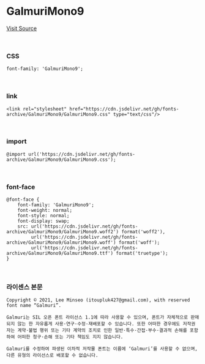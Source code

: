 # GalmuriMono9

[Visit Source](https://galmuri.quiple.dev/#%EB%8B%A4%EC%9A%B4%EB%A1%9C%EB%93%9C)

&nbsp;

### CSS

```
font-family: 'GalmuriMono9';
```

&nbsp;

### link

```
<link rel="stylesheet" href="https://cdn.jsdelivr.net/gh/fonts-archive/GalmuriMono9/GalmuriMono9.css" type="text/css"/>
```

&nbsp;

### import

```
@import url('https://cdn.jsdelivr.net/gh/fonts-archive/GalmuriMono9/GalmuriMono9.css');
```

&nbsp;

### font-face

```
@font-face {
    font-family: 'GalmuriMono9';
    font-weight: normal;
    font-style: normal;
    font-display: swap;
    src: url('https://cdn.jsdelivr.net/gh/fonts-archive/GalmuriMono9/GalmuriMono9.woff2') format('woff2'),
         url('https://cdn.jsdelivr.net/gh/fonts-archive/GalmuriMono9/GalmuriMono9.woff') format('woff');
         url('https://cdn.jsdelivr.net/gh/fonts-archive/GalmuriMono9/GalmuriMono9.ttf') format('truetype');
}
```

&nbsp;

### 라이센스 본문

```
Copyright © 2021, Lee Minseo (itoupluk427@gmail.com), with reserved font name “Galmuri”. 
 
Galmuri는 SIL 오픈 폰트 라이선스 1.1에 따라 사용할 수 있으며, 폰트가 자체적으로 판매되지 않는 한 자유롭게 사용·연구·수정·재배포할 수 있습니다. 또한 어떠한 경우에도 저작권자는 계약·불법 행위 또는 기타 계약의 조치로 인한 일반·특수·간접·부수·결과적 손해를 포함하여 어떠한 청구·손해 또는 기타 책임도 지지 않습니다. 
 
Galmuri를 수정하여 파생된 이차적 저작물 폰트는 이름에 ‘Galmuri’를 사용할 수 없으며, 다른 유형의 라이선스로 배포할 수 없습니다.
```

